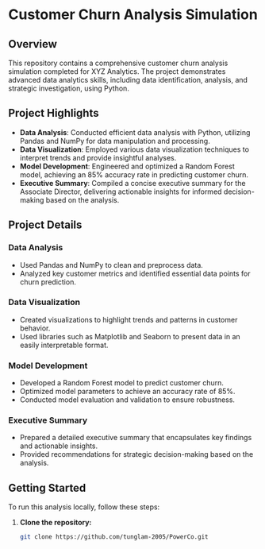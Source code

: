 # Customer Churn Analysis Simulation

## Overview

This repository contains a comprehensive customer churn analysis simulation completed for XYZ Analytics. The project demonstrates advanced data analytics skills, including data identification, analysis, and strategic investigation, using Python. 

## Project Highlights

- **Data Analysis**: Conducted efficient data analysis with Python, utilizing Pandas and NumPy for data manipulation and processing.
- **Data Visualization**: Employed various data visualization techniques to interpret trends and provide insightful analyses.
- **Model Development**: Engineered and optimized a Random Forest model, achieving an 85% accuracy rate in predicting customer churn.
- **Executive Summary**: Compiled a concise executive summary for the Associate Director, delivering actionable insights for informed decision-making based on the analysis.

## Project Details

### Data Analysis

- Used Pandas and NumPy to clean and preprocess data.
- Analyzed key customer metrics and identified essential data points for churn prediction.

### Data Visualization

- Created visualizations to highlight trends and patterns in customer behavior.
- Used libraries such as Matplotlib and Seaborn to present data in an easily interpretable format.

### Model Development

- Developed a Random Forest model to predict customer churn.
- Optimized model parameters to achieve an accuracy rate of 85%.
- Conducted model evaluation and validation to ensure robustness.

### Executive Summary

- Prepared a detailed executive summary that encapsulates key findings and actionable insights.
- Provided recommendations for strategic decision-making based on the analysis.

## Getting Started

To run this analysis locally, follow these steps:

1. **Clone the repository:**

   ```bash
   git clone https://github.com/tunglam-2005/PowerCo.git
